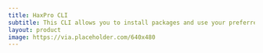 ```yaml
---
title: HaxPro CLI
subtitle: This CLI allows you to install packages and use your preferred IDE.
layout: product
image: https://via.placeholder.com/640x480
---
```

